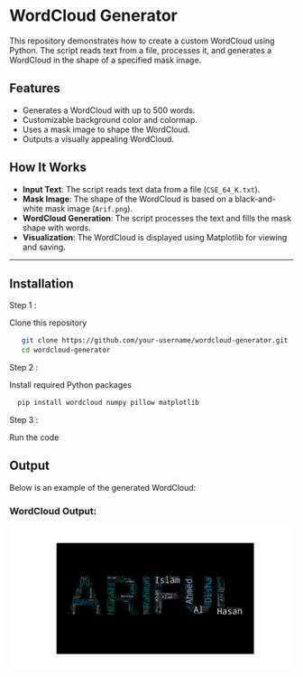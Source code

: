 # WordCloud Generator

This repository demonstrates how to create a custom WordCloud using Python. The script reads text from a file, processes it, and generates a WordCloud in the shape of a specified mask image.

## Features

- Generates a WordCloud with up to 500 words.
- Customizable background color and colormap.
- Uses a mask image to shape the WordCloud.
- Outputs a visually appealing WordCloud.

## How It Works  

- **Input Text**: The script reads text data from a file (`CSE_64_K.txt`).  
- **Mask Image**: The shape of the WordCloud is based on a black-and-white mask image (`Arif.png`).  
- **WordCloud Generation**: The script processes the text and fills the mask shape with words.  
- **Visualization**: The WordCloud is displayed using Matplotlib for viewing and saving.  

---

## Installation

Step 1 : 

Clone this repository

```bash
   git clone https://github.com/your-username/wordcloud-generator.git
   cd wordcloud-generator
```

Step 2 :

Install required Python packages

```bash  
  pip install wordcloud numpy pillow matplotlib
```

Step 3 :

Run the code




## Output

Below is an example of the generated WordCloud:

### WordCloud Output:
![WordCloud Output](output_wordcloud.png)

